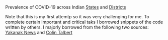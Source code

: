 Prevalence of COVID-19 across Indian [States](https://shailenderjoseph.github.io/COVID-19_India/Prevalence_COVID-19_Indian_States.html) and [Districts](https://shailenderjoseph.github.io/COVID-19_India/Prevalence_COVID-19_Indian_Districts.html)



Note that this is my first attemtp so it was very challenging for me. To complete certain important and critical taks I borrowed snippets of the code written by others. I majorly borrowed from the following two sources: [Yakanak News](https://121private.home.blog/2019/08/17/visualizing-nyc-bike-data-on-interactive-and-animated-maps-with-folium-plugins/) and [Colin Talbert](https://nbviewer.jupyter.org/gist/talbertc-usgs/18f8901fc98f109f2b71156cf3ac81cd)
